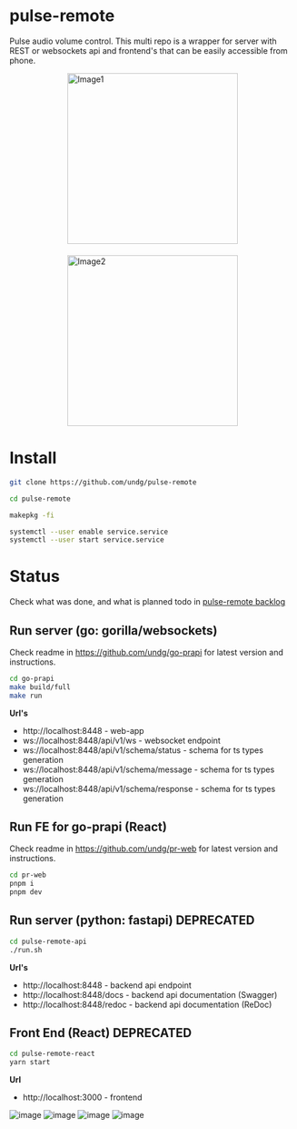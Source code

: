 # pulse-remote

Pulse audio volume control. This multi repo is a wrapper for server with REST or websockets api and frontend's that can be easily accessible from phone.

<div style="display: flex; justify-content: center; gap: 20px; flex-wrap: wrap;">
  <img src="https://github.com/user-attachments/assets/464f7ee0-b1b8-4dbf-86d2-6310b97b3678" width="300" alt="Image1">
  <img src="https://github.com/user-attachments/assets/3e9cd49a-666e-43d6-a0a5-1a1830f74cfd" width="300" alt="Image2">
</div>

# Install

```bash
git clone https://github.com/undg/pulse-remote

cd pulse-remote

makepkg -fi

systemctl --user enable service.service
systemctl --user start service.service
```


# Status

Check what was done, and what is planned todo in [pulse-remote backlog](https://github.com/users/undg/projects/4)

## Run server (go: gorilla/websockets)


Check readme in https://github.com/undg/go-prapi for latest version and instructions.

```bash
cd go-prapi
make build/full
make run
```

**Url's**

- http://localhost:8448 - web-app
- ws://localhost:8448/api/v1/ws - websocket endpoint
- ws://localhost:8448/api/v1/schema/status - schema for ts types generation
- ws://localhost:8448/api/v1/schema/message - schema for ts types generation
- ws://localhost:8448/api/v1/schema/response - schema for ts types generation

## Run FE for go-prapi (React)

Check readme in https://github.com/undg/pr-web for latest version and instructions.

```bash
cd pr-web
pnpm i
pnpm dev
```

## Run server (python: fastapi) DEPRECATED

```bash
cd pulse-remote-api
./run.sh
```

**Url's**

- http://localhost:8448 - backend api endpoint
- http://localhost:8448/docs - backend api documentation (Swagger)
- http://localhost:8448/redoc - backend api documentation (ReDoc)

## Front End (React) DEPRECATED

```bash
cd pulse-remote-react
yarn start
```

**Url**

- http://localhost:3000 - frontend

![image](https://user-images.githubusercontent.com/5306983/159293763-a2e67d38-98b7-413a-ba9c-40bdda2d64f5.png)
![image](https://user-images.githubusercontent.com/5306983/159293805-2d5b601d-ab65-4269-8114-cefa8dce5acd.png)
![image](https://user-images.githubusercontent.com/5306983/159293911-9771d492-cbf0-4e3e-86f4-4591109208fc.png)
![image](https://user-images.githubusercontent.com/5306983/159293864-42112d51-3a80-42ee-81c6-356ac7aff2c3.png)

